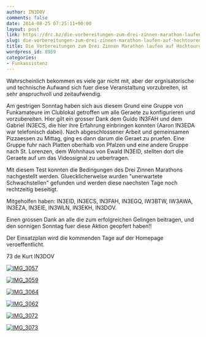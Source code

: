 ```yaml
---
author: IN3DOV
comments: false
date: 2014-08-25 07:25:11+00:00
layout: post
link: https://drc.bz/die-vorbereitungen-zum-drei-zinnen-marathon-laufen-auf-hochtouren/
slug: die-vorbereitungen-zum-drei-zinnen-marathon-laufen-auf-hochtouren
title: Die Vorbereitungen zum Drei Zinnen Marathon laufen auf Hochtouren.
wordpress_id: 8959
categories:
- Funkassistenz
---
```


Wahrscheinlich bekommen es viele gar nicht mit, aber der orgnisatorische und technische Aufwand sich fuer diese Veranstaltung vorzubreiten, ist sehr anspruchvoll und zeitaufwendig.

Am gestrigen Sonntag haben sich aus diesem Grund eine Gruppe von Funkamateure im Clublokal getroffen um alle Geraete zu konfigurieren und vorzubereiten. Hier gilt ein grosser Dank dem Guido IN3FAH und dem Gabriel IN3ECS, die hier ihre Erfahrung einbringen konnten (Aaron IN3EDA war telefonisch dabei). Nach abgeschlossener Arbeit und gemeinsamen Pizzaessen zu Mittag, ging es dann darum die Geraet zu pruefen. Eine Gruppe fuhr nach Platten oberhalb von Pfalzen und eine andere Gruppe nach St. Lorenzen, dem Wohnhaus von Ewald IN3EID, stellten dort die Geraete auf um das Videosignal zu uebertragen.

Mit diesem Test konnten die Bedingungen des Drei Zinnen Marathons nachgestellt werden. Gluecklicherweise wurden "unerwartete Schwachstellen" gefunden und werden diese naechsten Tage noch rechtzeitig beseitigt.

Mitgeholfen haben: IN3EID, IN3ECS, IN3FAH, IN3EGQ, IW3BTW, IW3AWA, IN3EZA, IN3EIE, IN3WLN, IN3EKH, IN3DOV.

Einen grossen Dank an alle die zum erfolgreichen Gelingen beitragen, und den sonnigen Sonntag fuer diese Aktion geopfert haben!!

Der Einsatzplan wird die kommenden Tage auf der Homepage veroeffentlicht.

73 de Kurt IN3DOV



[![IMG_3057](https://drc.bz/wp-content/uploads/2014/08/IMG_3057-300x225.jpg)](https://drc.bz/wp-content/uploads/2014/08/IMG_3057.jpg)



[![IMG_3059](https://drc.bz/wp-content/uploads/2014/08/IMG_3059-300x225.jpg)](https://drc.bz/wp-content/uploads/2014/08/IMG_3059.jpg)



[![IMG_3064](https://drc.bz/wp-content/uploads/2014/08/IMG_3064-300x225.jpg)](https://drc.bz/wp-content/uploads/2014/08/IMG_3064.jpg)



[![IMG_3062](https://drc.bz/wp-content/uploads/2014/08/IMG_3062-300x225.jpg)](https://drc.bz/wp-content/uploads/2014/08/IMG_3062.jpg)

[![IMG_3072](https://drc.bz/wp-content/uploads/2014/08/IMG_3072-168x300.jpg)](https://drc.bz/wp-content/uploads/2014/08/IMG_3072.jpg)



[![IMG_3073](https://drc.bz/wp-content/uploads/2014/08/IMG_3073-225x300.jpg)](https://drc.bz/wp-content/uploads/2014/08/IMG_3073.jpg)
